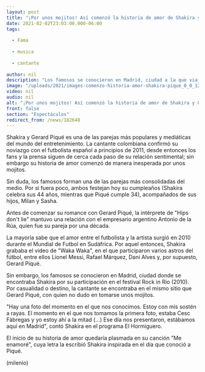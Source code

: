 ```yaml
---
layout: post
title: "¡Por unos mojitos! Así comenzó la historia de amor de Shakira y Gerard Piqué"
date: 2021-02-02T23:03:00.000-06:00
tags:
  
  - Fama
  
  - musica
  
  - cantante
  
author: nil
description: "Los famosos se conocieron en Madrid, ciudad a la que viajó la cantante por su participación en Rock in Rio 2010. "
image: "/uploads/2021/images-comenzo-historia-amor-shakira-pique_0_0_1200_747.jpg"
video: nil
audio: nil
alt: "¡Por unos mojitos! Así comenzó la historia de amor de Shakira y Gerard Piqué"
front: false
section: "Espectáculos"
redirect_from: /news/182648
---
```


Shakira y Gerard Piqué es una de las parejas más populares y mediáticas del mundo del entretenimiento. La cantante colombiana confirmó su noviazgo con el futbolista español a principios de 2011, desde entonces los fans y la prensa siguen de cerca cada paso de su relación sentimental; sin embargo su historia de amor comenzó de manera inesperada por unos mojitos.  

Sin duda, los famosos forman una de las parejas más consolidadas del medio. Por si fuera poco, ambos festejan hoy su cumpleaños (Shakira celebra sus 44 años, mientras que Piqué cumple 34), acompañados de sus hijos, Milan y Sasha. 

Antes de comenzar su romance con Gerard Piqué, la intérprete de "Hips don't lie" mantuvo una relación con el empresario argentino Antonio de la Rúa, quien fue su pareja por una década. 

La mayoría sabe que el amor entre el futbolista y la artista surgió en 2010 durante el Mundial de Futbol en Sudáfrica. Por aquel entonces, Shakira grababa el video de "Waka Waka", en el que participaron varios astros del fútbol, entre ellos Lionel Messi, Rafael Márquez, Dani Alves y, por supuesto, Gerard Piqué.   

Sin embargo, los famosos se conocieron en Madrid, ciudad donde se encontraba Shakira por su participación en el festival Rock in Rio (2010). Por casualidad o destino, la cantante se encontraba en el mismo sitio que Gerard Piqué, con quien no dudo en tomarse unos mojitos.  

"Hay una foto del momento en el que nos conocimos. Estoy con mis sostén a rayas. El momento en el que nos tomamos la primera foto, estaba Cesc Fàbregas y yo estoy ahí a la mitad (...) Ese día nos presentaron, estábamos aquí en Madrid", contó Shakira en el programa El Hormiguero.  

El inicio de su historia de amor quedaría plasmada en su canción "Me enamoré", cuya letra la escribió Shakira inspirada en el día que conoció a Piqué.

(milenio) 

